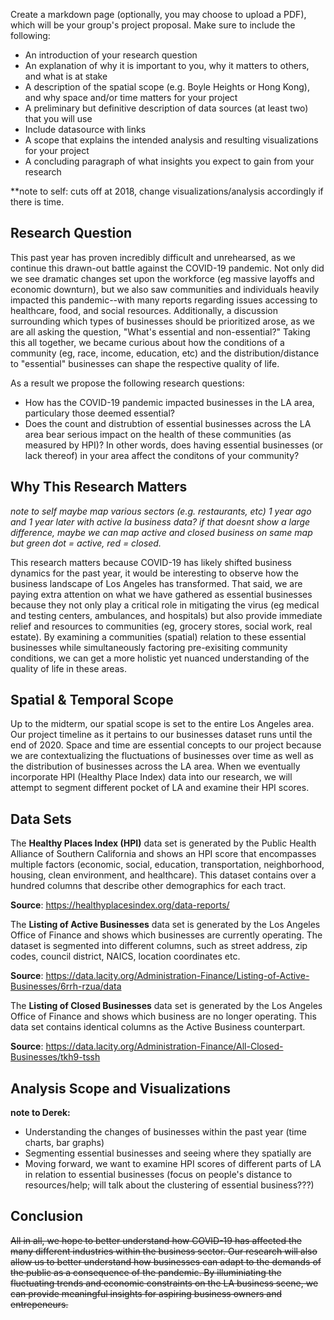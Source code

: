 Create a markdown page (optionally, you may choose to upload a PDF), which will be your group's project proposal. Make sure to include the following:

- An introduction of your research question
- An explanation of why it is important to you, why it matters to others, and what is at stake
- A description of the spatial scope (e.g. Boyle Heights or Hong Kong), and why space and/or time matters for your project
- A preliminary but definitive description of data sources (at least two) that you will use
- Include datasource with links
- A scope that explains the intended analysis and resulting visualizations for your project
- A concluding paragraph of what insights you expect to gain from your research


**note to self: cuts off at 2018, change visualizations/analysis accordingly if there is time. 

## Research Question
This past year has proven incredibly difficult and unrehearsed, as we continue this drawn-out battle against the COVID-19 pandemic. Not only did we see dramatic changes set upon the workforce (eg massive layoffs and economic downturn), but we also saw communities and individuals heavily impacted this pandemic--with many reports regarding issues accessing to healthcare, food, and social resources. Additionally, a discussion surrounding which types of businesses should be prioritized arose, as we are all asking the question, "What's essential and non-essential?" Taking this all together, we became curious about how the conditions of a community (eg, race, income, education, etc) and the distribution/distance to "essential" businesses can shape the respective quality of life.

As a result we propose the following research questions:
* How has the COVID-19 pandemic impacted businesses in the LA area, particulary those deemed essential?
* Does the count and distrubtion of essential businesses across the LA area bear serious impact on the health of these communities (as measured by HPI)? In other words, does having essential businesses (or lack thereof) in your area affect the conditons of your community?

## Why This Research Matters

*note to self maybe map various sectors (e.g. restaurants, etc) 1 year ago and 1 year later with active la business data? if that doesnt show a large difference, maybe we can map active and closed business on same map but green dot = active, red = closed.*

This research matters because COVID-19 has likely shifted business dynamics for the past year, it would be interesting to observe how the business landscape of Los Angeles has transformed. That said, we are paying extra attention on what we have gathered as essential businesses because they not only play a critical role in mitigating the virus (eg medical and testing centers, ambulances, and hospitals) but also provide immediate relief and resources to communities (eg, grocery stores, social work, real estate). By examining a communities (spatial) relation to these essential businesses while simultaneously factoring pre-exisiting community conditions, we can get a more holistic yet nuanced understanding of the quality of life in these areas.

## Spatial & Temporal Scope
Up to the midterm, our spatial scope is set to the entire Los Angeles area. Our project timeline as it pertains to our businesses dataset runs until the end of 2020. Space and time are essential concepts to our project because we are contextualizing the fluctuations of businesses over time as well as the distribution of businesses across the LA area. When we eventually incorporate HPI (Healthy Place Index) data into our research, we will attempt to segment different pocket of LA and examine their HPI scores.

## Data Sets

The **Healthy Places Index (HPI)** data set is generated by the Public Health Alliance of Southern California and shows an HPI score that encompasses multiple factors (economic, social, education, transportation, neighborhood, housing, clean environment, and healthcare). This dataset contains over a hundred columns that describe other demographics for each tract.

**Source**: https://healthyplacesindex.org/data-reports/

The **Listing of Active Businesses** data set is generated by the Los Angeles Office of Finance and shows which businesses are currently operating. The dataset is segmented into different columns, such as street address, zip codes, council district, NAICS, location coordinates etc.

**Source**: https://data.lacity.org/Administration-Finance/Listing-of-Active-Businesses/6rrh-rzua/data

The **Listing of Closed Businesses** data set is generated by the Los Angeles Office of Finance and shows which business are no longer operating. This data set contains identical columns as the Active Business counterpart. 

**Source**: https://data.lacity.org/Administration-Finance/All-Closed-Businesses/tkh9-tssh


## Analysis Scope and Visualizations
**note to Derek:**
* Understanding the changes of businesses within the past year (time charts, bar graphs)
* Segmenting essential businesses and seeing where they spatially are
* Moving forward, we want to examine HPI scores of different parts of LA in relation to essential businesses (focus on people's distance to resources/help; will talk about the clustering of essential business???)


## Conclusion


~~All in all, we hope to better understand how COVID-19 has affected the many different industries within the business sector. Our research will also allow us to better understand how businesses can adapt to the demands of the public as a consequence of the pandemic. By illuminiating the fluctuating trends and economic constraints on the LA business scene, we can provide meaningful insights for aspiring business owners and entrepeneurs.~~
